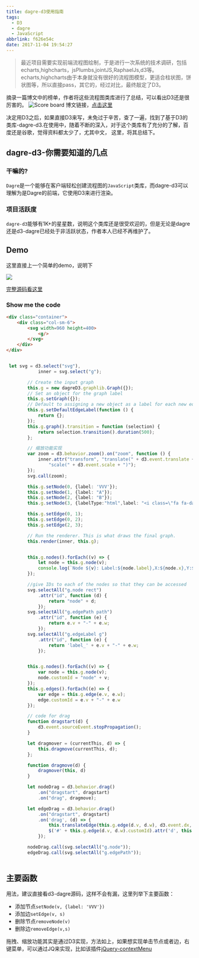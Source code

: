 ```yaml
---
title: dagre-d3使用指南
tags:
  - D3
  - dagre
  - JavaScript
abbrlink: f626e54c
date: 2017-11-04 19:54:27
---
```

> 最近项目需要实现前端流程图绘制，于是进行一次系统的技术调研，包括echarts,highcharts，jsPlumbs,jointJS,RaphaelJs,d3等。echarts,highcharts由于本身就没有很好的流程图模型，更适合柱状图，饼状图等，所以直接pass，其它的，经过对比，最终敲定了D3。


摘录一篇博文中的榜单，作者将这些流程图类库进行了总结，可以看出D3还是很厉害的。
![Score board](http://or0g12e5e.bkt.clouddn.com/blog/2017-11-04-121118.png)
博文链接，[点击这里](https://www.erp5.com/javascript-10.Flow.Chart)

决定用D3之后，如果直接D3来写，未免过于辛苦，查了一遍，找到了基于D3的类库-dagre-d3.在使用中，随着不断的深入，对于这个类库有了充分的了解，百度还是谷歌，觉得资料都太少了，尤其中文，
这里，将其总结下。

## dagre-d3-你需要知道的几点

### 干嘛的?
`Dagre`是一个能够在客户端轻松创建流程图的`JavaScript`类库，而dagre-d3可以理解为是Dagre的前端，它使用D3来进行渲染。

### 项目活跃度
`dagre-d3`能够有1K+的星星数，说明这个类库还是很受欢迎的，但是无论是dagre还是d3-dagre已经处于非活跃状态，作者本人已经不再维护了。

## Demo

这里直接上一个简单的demo，说明下

![](http://or0g12e5e.bkt.clouddn.com/blog/2017-11-04-142637.png)

[完整源码看这里](https://github.com/alanhg/angular-demo)

### Show me the code

```html
<div class="container">
    <div class="col-sm-6">
        <svg width=960 height=400>
            <g/>
        </svg>
    </div>
</div>

```

```typescript

 let svg = d3.select("svg"),
            inner = svg.select("g");

        // Create the input graph
        this.g = new dagreD3.graphlib.Graph({});
        // Set an object for the graph label
        this.g.setGraph({});
        // Default to assigning a new object as a label for each new edge.
        this.g.setDefaultEdgeLabel(function () {
            return {};
        });
        this.g.graph().transition = function (selection) {
            return selection.transition().duration(500);
        };

        // 缩放功能实现
        var zoom = d3.behavior.zoom().on("zoom", function () {
            inner.attr("transform", "translate(" + d3.event.translate + ")" +
                "scale(" + d3.event.scale + ")");
        });
        svg.call(zoom);

        this.g.setNode(0, {label: 'VVV'});
        this.g.setNode(1, {label: "A"});
        this.g.setNode(2, {label: "B"});
        this.g.setNode(3, {labelType:"html",label: "<i class=\"fa fa-database\"></i>B"});

        this.g.setEdge(0, 1);
        this.g.setEdge(0, 2);
        this.g.setEdge(2, 3);

        // Run the renderer. This is what draws the final graph.
        this.render(inner, this.g);


        this.g.nodes().forEach((v) => {
            let node = this.g.node(v);
            console.log(`Node ${v}: Label:${node.label},X:${node.x},Y:${node.y}`);
        });

        //give IDs to each of the nodes so that they can be accessed
        svg.selectAll("g.node rect")
            .attr("id", function (d) {
                return "node" + d;
            });
        svg.selectAll("g.edgePath path")
            .attr("id", function (e) {
                return e.v + "-" + e.w;
            });
        svg.selectAll("g.edgeLabel g")
            .attr("id", function (e) {
                return 'label_' + e.v + "-" + e.w;
            });


        this.g.nodes().forEach((v) => {
            var node = this.g.node(v);
            node.customId = "node" + v;
        });
        this.g.edges().forEach((e) => {
            var edge = this.g.edge(e.v, e.w);
            edge.customId = e.v + "-" + e.w
        });

        // code for drag
        function dragstart(d) {
            d3.event.sourceEvent.stopPropagation();
        }

        let dragmover = (currentThis, d) => {
            this.dragmove(currentThis, d);
        };

        function dragmove(d) {
            dragmover(this, d)
        }

        let nodeDrag = d3.behavior.drag()
            .on("dragstart", dragstart)
            .on("drag", dragmove);

        let edgeDrag = d3.behavior.drag()
            .on("dragstart", dragstart)
            .on('drag', (d) => {
                this.translateEdge(this.g.edge(d.v, d.w), d3.event.dx, d3.event.dy);
                $('#' + this.g.edge(d.v, d.w).customId).attr('d', this.calcPoints(d));
            });

        nodeDrag.call(svg.selectAll("g.node"));
        edgeDrag.call(svg.selectAll("g.edgePath")); 
   
```
## 主要函数

用法，建议直接看d3-dagre源码，这样不会有漏，这里列举下主要函数：

+ 添加节点`setNode(v, {label: 'VVV'})`
+ 添加边`setEdge(v, s)`
+ 删除节点`removeNode(v)`
+ 删除边`removeEdge(v,s)`

拖拽、缩放功能其实是通过D3实现，方法如上，如果想实现单击节点或者边，右键菜单，可以通过JQ来实现，比如该插件[jQuery-contextMenu](https://github.com/swisnl/jQuery-contextMenu)